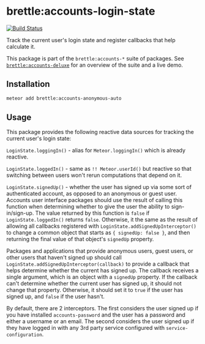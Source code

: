 # brettle:accounts-login-state

[![Build Status](https://travis-ci.org/brettle/meteor-accounts-login-state.svg?branch=master)](https://travis-ci.org/brettle/meteor-accounts-login-state)

Track the current user's login state and register callbacks that help calculate
it.

This package is part of the `brettle:accounts-*` suite of packages. See
[`brettle:accounts-deluxe`](https://atmospherejs.com/brettle/accounts-deluxe)
for an overview of the suite and a live demo.

## Installation
```sh
meteor add brettle:accounts-anonymous-auto
```

## Usage

This package provides the following reactive data sources for tracking the
current user's login state:

  `LoginState.loggingIn()` - alias for `Meteor.loggingIn()` which is already
  reactive.

  `LoginState.loggedIn()` - same as `!! Meteor.userId()` but reactive so that
  switching between users won't rerun computations that depend on it.

  `LoginState.signedUp()` - whether the user has signed up via some sort of
  authenticated account, as opposed to an anonymous or guest user. Accounts user
  interface packages should use the result of calling this function when
  determining whether to give the user the ability to sign-in/sign-up. The value
  returned by this function is `false` if `LoginState.loggedIn()` returns
  `false`. Otherwise, it the same as the result of allowing all callbacks
  registered with `LoginState.addSignedUpInterceptor()` to change a common
  object that starts as `{ signedUp: false }`, and then returning the final
  value of that object's `signedUp` property.

Packages and applications that provide anonymous users, guest users, or other
users that haven't signed up should call
`LoginState.addSignedUpInterceptor(callback)` to provide a callback that helps
determine whether the current has signed up. The callback receives a single
argument, which is an object with a `signedUp` property. If the callback can't
determine whether the current user has signed up, it should not change that
property. Otherwise, it should set it to `true` if the user has signed up, and
`false` if the user hasn't.

By default, there are 2 interceptors. The first considers the user signed up if
you have installed `accounts-password` and the user has a password and either a
username or an email. The second considers the user signed up if they have
logged in with any 3rd party service configured with `service-configuration`.
